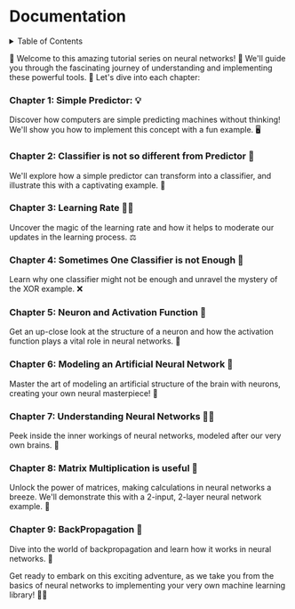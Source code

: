
# Documentation

<!-- TABLE OF CONTENTS -->
<details>
  <summary>Table of Contents</summary>
  <ol>
    <li><a href="#c1">Chapter 1</a></li>
    <li><a href="#c2">Chapter 2</a></li>
    <li><a href="#c3">Chapter 3</a></li>
    <li><a href="#c4">Chapter 4</a></li>
    <li><a href="#c5">Chapter 5</a></li>
    <li><a href="#c6">Chapter 6</a></li>
    <li><a href="#c7">Chapter 7</a></li>
    <li><a href="#c8">Chapter 8</a></li>
    <li><a href="#c9">Chapter 9</a></li>
  </ol>
</details>


🎉 Welcome to this amazing tutorial series on neural networks! 🧠
We'll guide you through the fascinating journey of understanding and implementing these powerful tools. 🚀
Let's dive into each chapter:

### Chapter 1: Simple Predictor: 💡
Discover how computers are simple predicting machines without thinking!
We'll show you how to implement this concept with a fun example. 🖥️

### Chapter 2: Classifier is not so different from Predictor 🔄
We'll explore how a simple predictor can transform into a classifier,
and illustrate this with a captivating example. 🎯

### Chapter 3: Learning Rate 🏃‍♂️
Uncover the magic of the learning rate and how it helps to moderate our updates in the learning process. ⚖️

### Chapter 4: Sometimes One Classifier is not Enough 🧩
Learn why one classifier might not be enough and unravel the mystery of the XOR example. ❌

### Chapter 5: Neuron and Activation Function 🧪
Get an up-close look at the structure of a neuron and how the activation function plays a vital role in neural networks. 🔬

### Chapter 6: Modeling an Artificial Neural Network 🎨
Master the art of modeling an artificial structure of the brain with neurons, creating your own neural masterpiece! 🌟

### Chapter 7: Understanding Neural Networks 🕵️‍♂️
Peek inside the inner workings of neural networks, modeled after our very own brains. 🧠

### Chapter 8: Matrix Multiplication is useful 📐
Unlock the power of matrices, making calculations in neural networks a breeze.
We'll demonstrate this with a 2-input, 2-layer neural network example. 🧮

### Chapter 9: BackPropagation 🌊
Dive into the world of backpropagation and learn how it works in neural networks. 💫

Get ready to embark on this exciting adventure, as we take you from the basics of neural networks to implementing your very own machine learning library! 🤖🌟
